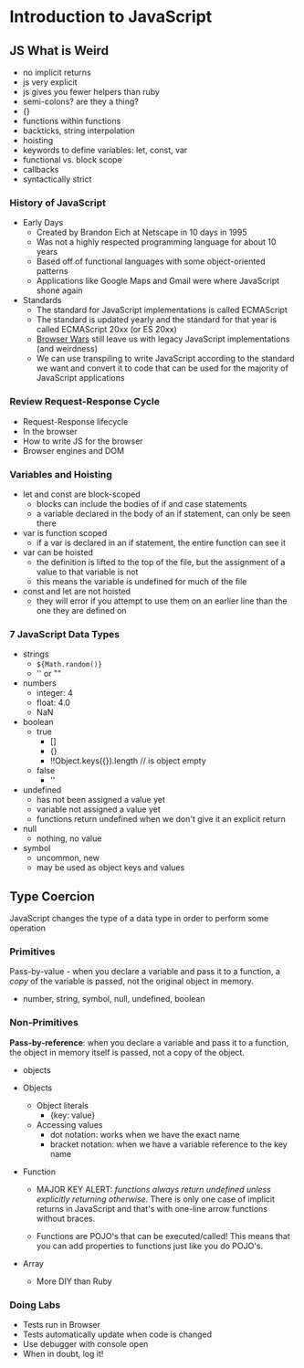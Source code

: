 # Introduction to JavaScript

## JS What is Weird
- no implicit returns
- js very explicit
- js gives you fewer helpers than ruby
- semi-colons? are they a thing?
- {}
- functions within functions
- backticks, string interpolation
- hoisting
- keywords to define variables: let, const, var
- functional vs. block scope
- callbacks
- syntactically strict



### History of JavaScript
* Early Days
  * Created by Brandon Eich at Netscape in 10 days in 1995
  * Was not a highly respected programming language for about 10 years
  * Based off of functional languages with some object-oriented patterns
  * Applications like Google Maps and Gmail were where JavaScript shone again
* Standards
  * The standard for JavaScript implementations is called ECMAScript
  * The standard is updated yearly and the standard for that year is called ECMAScript 20xx (or ES 20xx)
  * [Browser Wars](https://en.wikipedia.org/wiki/Browser_wars) still leave us with legacy JavaScript implementations (and weirdness)
  * We can use transpiling to write JavaScript according to the standard we want and convert it to code that can be used for the majority of JavaScript applications

### Review Request-Response Cycle
* Request-Response lifecycle
* In the browser
* How to write JS for the browser
* Browser engines and DOM


### Variables and Hoisting
- let and const are block-scoped
  - blocks can include the bodies of if and case statements
  - a variable declared in the body of an if statement, can only be seen there
- var is function scoped
  - if a var is declared in an if statement, the entire function can see it
- var can be hoisted
  - the definition is lifted to the top of the file, but the assignment of a value to that variable is not
  - this means the variable is undefined for much of the file
- const and let are not hoisted
  - they will error if you attempt to use them on an earlier line than the one they are defined on

### 7 JavaScript Data Types
- strings
  - `${Math.random()}`
  - '' or ""
- numbers
  - integer: 4
  - float: 4.0
  - NaN
- boolean
  - true
    - []
    - {}
    - !!Object.keys({}).length // is object empty
  - false
    - ''
- undefined
  - has not been assigned a value yet
  - variable not assigned a value yet
  - functions return undefined when we don't give it an explicit return
- null
  - nothing, no value
- symbol
  - uncommon, new
  - may be used as object keys and values

## Type Coercion
JavaScript changes the type of a data type in order to perform some operation


### Primitives
Pass-by-value - when you declare a variable and pass it to a function, a *copy* of the variable is passed, not the original object in memory.
- number, string, symbol, null, undefined, boolean

### Non-Primitives
**Pass-by-reference**: when you declare a variable and pass it to a function, the object in memory itself is passed, not a copy of the object.
- objects

* Objects
  * Object literals
    - {key: value}
  * Accessing values
    - dot notation: works when we have the exact name
    - bracket notation: when we have a variable reference to the key name

* Function
  * MAJOR KEY ALERT: _functions always return undefined unless explicitly returning otherwise_. There is only one case of implicit returns in JavaScript and that's with one-line arrow functions without braces.

  * Functions are POJO's that can be executed/called! This means that you can add properties to functions just like you do POJO's.

* Array
    * More DIY than Ruby


### Doing Labs
* Tests run in Browser
* Tests automatically update when code is changed
* Use debugger with console open
* When in doubt, log it!

